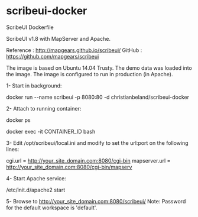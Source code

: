 # scribeui-docker
ScribeUI Dockerfile

ScribeUI v1.8 with MapServer and Apache.

Reference : http://mapgears.github.io/scribeui/
GitHub : https://github.com/mapgears/scribeui

The image is based on Ubuntu 14.04 Trusty.
The demo data was loaded into the image.
The image is configured to run in production (in Apache).

1- Start in background:

docker run --name scribeui -p 8080:80 -d christianbeland/scribeui-docker

2- Attach to running container:

docker ps

docker exec -it CONTAINER_ID bash

3- Edit /opt/scribeui/local.ini and modify to set the url:port on the following lines:

cgi.url = http://your_site_domain.com:8080/cgi-bin
mapserver.url = http://your_site_domain.com:8080/cgi-bin/mapserv

4- Start Apache service:

/etc/init.d/apache2 start

5- Browse to http://your_site_domain.com:8080/scribeui/
Note: Password for the default workspace is 'default'.